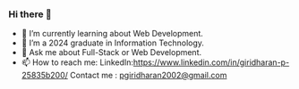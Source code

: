 ### Hi there 👋

- 🔭 I’m currently learning about Web Development.
- 🌱 I’m a 2024 graduate in Information Technology.
- 💬 Ask me about Full-Stack or Web Development.
- 📫 How to reach me: LinkedIn:https://www.linkedin.com/in/giridharan-p-25835b200/
  Contact me : pgiridharan2002@gmail.com
